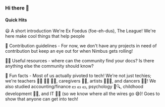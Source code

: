 ### Hi there 👋

#### Quick Hits

😃 A short introduction 
We're Ex Foedus (foe-eh-dus), The League! We're here make cool things that help people

🌈 Contribution guidelines - For now, we don't have any projects in need of contribution but keep an eye out for when Nimbus gets rolling!

👩‍💻 Useful resources - where can the community find your docs? Is there anything else the community should know?

🍿 Fun facts - Most of us actually pivoted to tech! We're not just techies; we're teachers 👨‍🏫 🧑‍🏫 👩‍🏫, caregivers 🫶🧒, artists 🎨🧑‍🎨, and dancers 🕺💃! 
We also studied accounting/finance 💵 💶 💷, psychology 🧠🔍, childhood development 👶⏫, and IT 🧑‍💻 (so we know where all the wires go 😅)!
Goes to show that anyone can get into tech!

